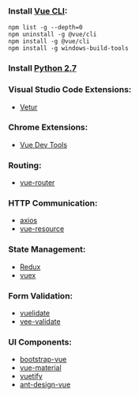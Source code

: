 ### Install [Vue CLI](https://github.com/vuejs/vue-cli):
```
npm list -g --depth=0
npm uninstall -g @vue/cli
npm install -g @vue/cli
npm install -g windows-build-tools
```

### Install [Python 2.7](https://www.python.org/ftp/python/2.7.15/python-2.7.15.msi)

### Visual Studio Code Extensions:
- [Vetur](https://marketplace.visualstudio.com/items?itemName=octref.vetur)

### Chrome Extensions:
- [Vue Dev Tools](https://chrome.google.com/webstore/detail/vuejs-devtools/nhdogjmejiglipccpnnnanhbledajbpd)

### Routing:
- [vue-router](https://github.com/vuejs/vue-router)

### HTTP Communication:
- [axios](https://github.com/axios/axios)
- [vue-resource](https://github.com/vuejs/vue-resource)

### State Management:
- [Redux](https://redux.js.org/)
- [vuex](https://github.com/vuejs/vuex)

### Form Validation:
- [vuelidate](https://github.com/vuelidate/vuelidate)
- [vee-validate](https://github.com/logaretm/vee-validate)

### UI Components:
- [bootstrap-vue](https://github.com/bootstrap-vue/bootstrap-vue)
- [vue-material](https://github.com/vuematerial/vue-material)
- [vuetify](https://github.com/vuetifyjs/vuetify)
- [ant-design-vue](https://github.com/vueComponent/ant-design-vue)
